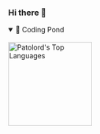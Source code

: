 ### Hi there 👋

<details open>
  <summary> 
🦆 Coding Pond
    </summary>
  <br>
<img align="left" alt="Patolord's Top Languages" src="https://github-readme-stats.vercel.app/api/top-langs?username=Patolord&langs_count=4&layout=compact&theme=react&bg_color=FFFFFF&title_color=68C3D4&text_color=000000&icon_color=F8D866&border_color=1F222E&hide=CSS,HTML,c%2B%2B,Ren'Py,CMake,Matlab"  height="170px" />

</details>


